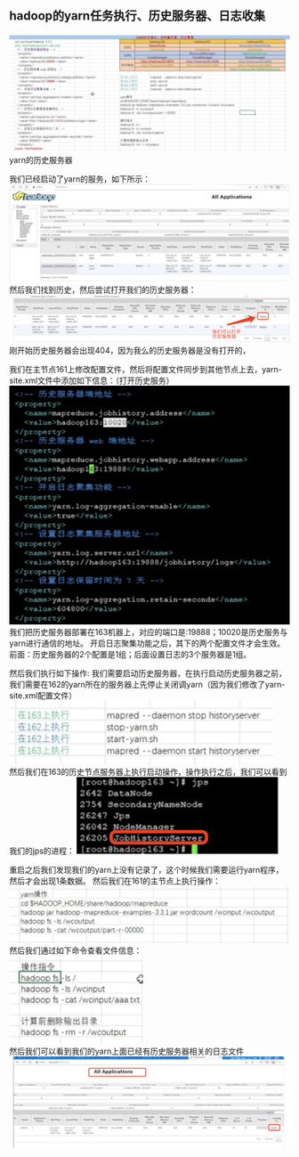 ## hadoop的yarn任务执行、历史服务器、日志收集
![](./images/11.png)  
  yarn的历史服务器


  我们已经启动了yarn的服务，如下所示：
![](./images/12.png) 
  然后我们找到历史，然后尝试打开我们的历史服务器：
![](./images/13.png) 
  刚开始历史服务器会出现404，因为我么的历史服务器是没有打开的，

  我们在主节点161上修改配置文件，然后将配置文件同步到其他节点上去，yarn-site.xml文件中添加如下信息：（打开历史服务）
![](./images/14.png) 
  我们把历史服务器部署在163机器上，对应的端口是:19888；10020是历史服务与yarn进行通信的地址。
  开启日志聚集功能之后，其下的两个配置文件才会生效。 
  前面：历史服务器的2个配置是1组；后面设置日志的3个服务器是1组。
  
   
  然后我们执行如下操作:
   我们需要启动历史服务器，在执行启动历史服务器之前，我们需要在162的yarn所在的服务器上先停止关闭调yarn（因为我们修改了yarn-site.xml配置文件）
![](./images/15.png)  
  然后我们在163的历史节点服务器上执行启动操作，操作执行之后，我们可以看到我们的jps的进程：
![](./images/16.png)  
  
  重启之后我们发现我们的yarn上没有记录了，这个时候我们需要运行yarn程序，然后才会出现1条数据。
  然后我们在161的主节点上执行操作：
  ![](./images/18.png)   
  然后我们通过如下命令查看文件信息：  
  ![](./images/19.png)   
  然后我们可以看到我们的yarn上面已经有历史服务器相关的日志文件
   ![](./images/20.png)  
   
  
  
  
